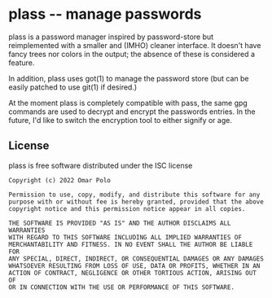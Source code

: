 # plass -- manage passwords

plass is a password manager inspired by password-store but reimplemented
with a smaller and (IMHO) cleaner interface.  It doesn't have fancy
trees nor colors in the output; the absence of these is considered a
feature.

In addition, plass uses got(1) to manage the password store (but can
be easily patched to use git(1) if desired.)

At the moment plass is completely compatible with pass, the same gpg
commands are used to decrypt and encrypt the passwords entries.  In
the future, I'd like to switch the encryption tool to either signify
or age.


## License

plass is free software distributed under the ISC license

	Copyright (c) 2022 Omar Polo

	Permission to use, copy, modify, and distribute this software for any
	purpose with or without fee is hereby granted, provided that the above
	copyright notice and this permission notice appear in all copies.

	THE SOFTWARE IS PROVIDED "AS IS" AND THE AUTHOR DISCLAIMS ALL WARRANTIES
	WITH REGARD TO THIS SOFTWARE INCLUDING ALL IMPLIED WARRANTIES OF
	MERCHANTABILITY AND FITNESS. IN NO EVENT SHALL THE AUTHOR BE LIABLE FOR
	ANY SPECIAL, DIRECT, INDIRECT, OR CONSEQUENTIAL DAMAGES OR ANY DAMAGES
	WHATSOEVER RESULTING FROM LOSS OF USE, DATA OR PROFITS, WHETHER IN AN
	ACTION OF CONTRACT, NEGLIGENCE OR OTHER TORTIOUS ACTION, ARISING OUT OF
	OR IN CONNECTION WITH THE USE OR PERFORMANCE OF THIS SOFTWARE.

